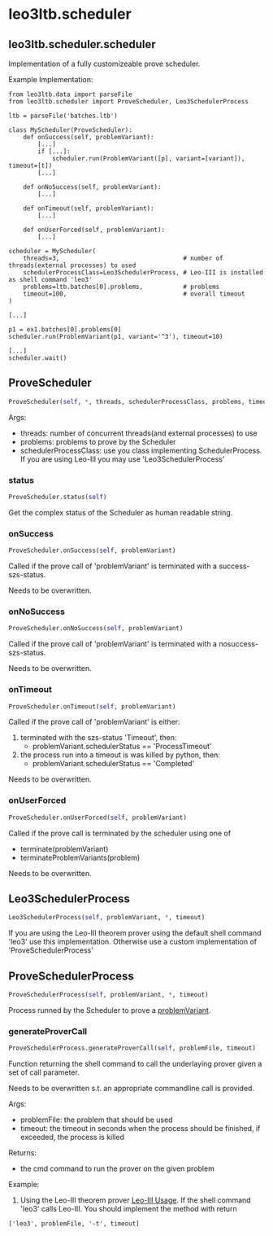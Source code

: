 # leo3ltb.scheduler

## leo3ltb.scheduler.scheduler

Implementation of a fully customizeable prove scheduler.

Example Implementation:
```
from leo3ltb.data import parseFile
from leo3ltb.scheduler import ProveScheduler, Leo3SchedulerProcess

ltb = parseFile('batches.ltb')

class MyScheduler(ProveScheduler):
    def onSuccess(self, problemVariant):
        [...]
        if [...]:
            scheduler.run(ProblemVariant([p], variant=[variant]), timeout=[t])
        [...]

    def onNoSuccess(self, problemVariant):
        [...]

    def onTimeout(self, problemVariant):
        [...]

    def onUserForced(self, problemVariant):
        [...]

scheduler = MyScheduler(
    threads=3,                                  # number of threads(external processes) to used
    schedulerProcessClass=Leo3SchedulerProcess, # Leo-III is installed as shell command 'leo3'
    problems=ltb.batches[0].problems,           # problems
    timeout=100,                                # overall timeout
)

[...]

p1 = ex1.batches[0].problems[0]
scheduler.run(ProblemVariant(p1, variant='^3'), timeout=10)

[...]
scheduler.wait()
```

## ProveScheduler
```python
ProveScheduler(self, *, threads, schedulerProcessClass, problems, timeout)
```

Args:
* threads: number of concurrent threads(and external processes) to use
* problems: problems to prove by the Scheduler
* schedulerProcessClass: use you class implementing SchedulerProcess. If you are using Leo-III you may use 'Leo3SchedulerProcess'

### status
```python
ProveScheduler.status(self)
```

Get the complex status of the Scheduler as human readable string.

### onSuccess
```python
ProveScheduler.onSuccess(self, problemVariant)
```

Called if the prove call of 'problemVariant' is terminated with a success-szs-status.

Needs to be overwritten.

### onNoSuccess
```python
ProveScheduler.onNoSuccess(self, problemVariant)
```

Called if the prove call of 'problemVariant' is terminated with a nosuccess-szs-status.

Needs to be overwritten.

### onTimeout
```python
ProveScheduler.onTimeout(self, problemVariant)
```

Called if the prove call of 'problemVariant' is either:
1. terminated with the szs-status 'Timeout', then:
    - problemVariant.schedulerStatus == 'ProcessTimeout'
2. the process run into a timeout is was killed by python, then:
    - problemVariant.schedulerStatus == 'Completed'

Needs to be overwritten.

### onUserForced
```python
ProveScheduler.onUserForced(self, problemVariant)
```

Called if the prove call is terminated by the scheduler using one of
* terminate(problemVariant)
* terminateProblemVariants(problem)

Needs to be overwritten.

## Leo3SchedulerProcess
```python
Leo3SchedulerProcess(self, problemVariant, *, timeout)
```

If you are using the Leo-III theorem prover using the default shell command 'leo3' use this implementation.
Otherwise use a custom implementation of 'ProveSchedulerProcess'

## ProveSchedulerProcess
```python
ProveSchedulerProcess(self, problemVariant, *, timeout)
```

Process runned by the Scheduler to prove a [problemVariant](problem.md).

### generateProverCall
```python
ProveSchedulerProcess.generateProverCall(self, problemFile, timeout)
```

Function returning the shell command to call the underlaying prover given a set of call parameter.

Needs to be overwritten s.t. an appropriate commandline call is provided.

Args:
* problemFile: the problem that should be used
* timeout: the timeout in seconds when the process should be finished, if exceeded, the process is killed

Returns:
* the cmd command to run the prover on the given problem

Example:
1. Using the Leo-III theorem prover [Leo-III Usage](https://github.com/leoprover/Leo-III/blob/master/USAGE.md).
If the shell command 'leo3' calls Leo-III. You should implement the method with return
```
['leo3', problemFile, '-t', timeout]
```

